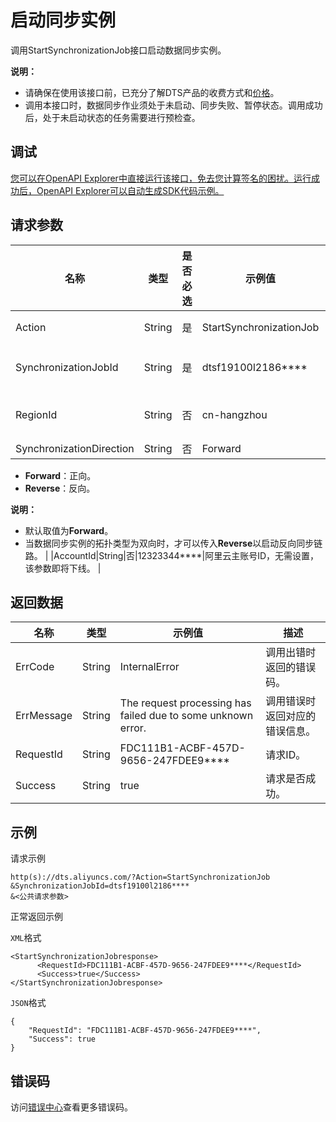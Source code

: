 # 启动同步实例

调用StartSynchronizationJob接口启动数据同步实例。

**说明：**

-   请确保在使用该接口前，已充分了解DTS产品的收费方式和[价格](https://www.aliyun.com/price/product#/dts/detail)。
-   调用本接口时，数据同步作业须处于未启动、同步失败、暂停状态。调用成功后，处于未启动状态的任务需要进行预检查。

## 调试

[您可以在OpenAPI Explorer中直接运行该接口，免去您计算签名的困扰。运行成功后，OpenAPI Explorer可以自动生成SDK代码示例。](https://api.aliyun.com/#product=Dts&api=StartSynchronizationJob&type=RPC&version=2020-01-01)

## 请求参数

|名称|类型|是否必选|示例值|描述|
|--|--|----|---|--|
|Action|String|是|StartSynchronizationJob|系统规定参数，取值：**StartSynchronizationJob**。 |
|SynchronizationJobId|String|是|dtsf19100l2186\*\*\*\*|数据同步实例ID，可以通过调用**DescribeSynchronizationJobs**接口查询。 |
|RegionId|String|否|cn-hangzhou|地域ID，传入本参数来指定实例所在地域，详情请参见[支持的地域列表](~~141033~~)。 |
|SynchronizationDirection|String|否|Forward|同步方向，取值：

 -   **Forward**：正向。
-   **Reverse**：反向。

 **说明：**

-   默认取值为**Forward**。
-   当数据同步实例的拓扑类型为双向时，才可以传入**Reverse**以启动反向同步链路。 |
|AccountId|String|否|12323344\*\*\*\*|阿里云主账号ID，无需设置，该参数即将下线。 |

## 返回数据

|名称|类型|示例值|描述|
|--|--|---|--|
|ErrCode|String|InternalError|调用出错时返回的错误码。 |
|ErrMessage|String|The request processing has failed due to some unknown error.|调用错误时返回对应的错误信息。 |
|RequestId|String|FDC111B1-ACBF-457D-9656-247FDEE9\*\*\*\*|请求ID。 |
|Success|String|true|请求是否成功。 |

## 示例

请求示例

```
http(s)://dts.aliyuncs.com/?Action=StartSynchronizationJob
&SynchronizationJobId=dtsf19100l2186****
&<公共请求参数>
```

正常返回示例

`XML`格式

```
<StartSynchronizationJobresponse>
      <RequestId>FDC111B1-ACBF-457D-9656-247FDEE9****</RequestId>
      <Success>true</Success>
</StartSynchronizationJobresponse>
```

`JSON`格式

```
{
	"RequestId": "FDC111B1-ACBF-457D-9656-247FDEE9****",
	"Success": true
}
```

## 错误码

访问[错误中心](https://error-center.aliyun.com/status/product/Dts)查看更多错误码。


